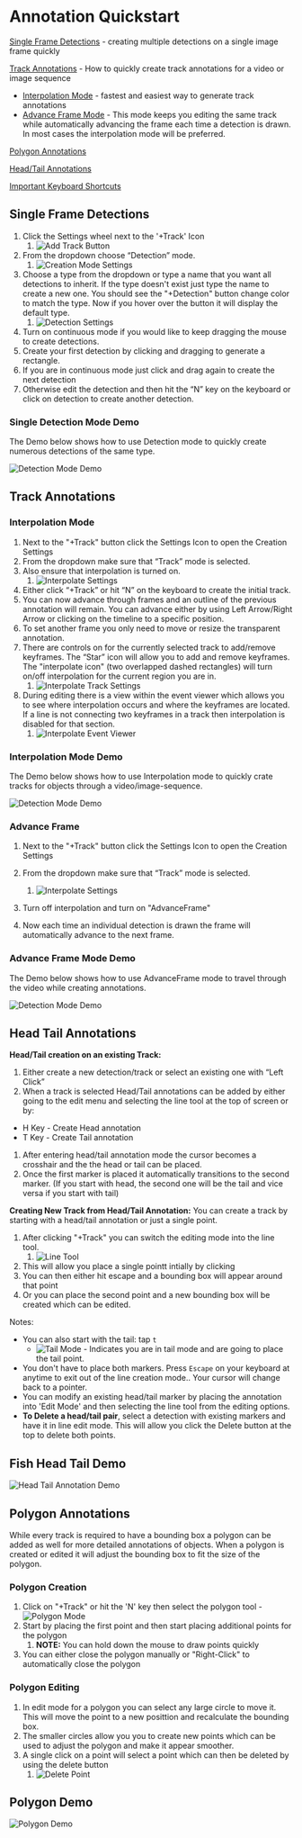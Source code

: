 # Annotation Quickstart

[Single Frame Detections](#single-frame-detections) - creating multiple detections on a single image frame quickly

[Track Annotations](#track-annotations) - How to quickly create track annotations for a video or image sequence

* [Interpolation Mode](#interpolation-mode) - fastest and easiest way to generate track annotations
* [Advance Frame Mode](#advance-frame) - This mode keeps you editing the same track while automatically advancing the frame each time a detection is drawn.  In most cases the interpolation mode will be preferred.

[Polygon Annotations](#polygon-annotations)

[Head/Tail Annotations](#head-tail-annotations)

[Important Keyboard Shortcuts](#important-keyboard-and-mouse-shortcuts)

## Single Frame Detections

1. Click the Settings wheel next to the '+Track' Icon
    1. ![Add Track Button](images/CreationMode/AddTrackButton.png)
1. From the dropdown choose “Detection” mode.
    1. ![Creation Mode Settings](images/CreationMode/CreationModeDetectionSettings.png)
1. Choose a type from the dropdown or type a name that you want all detections to inherit.  If the type doesn't exist just type the name to create a new one.  You should see the "+Detection" button change color to match the type.  Now if you hover over the button it will display the default type.
    1. ![Detection Settings](images/CreationMode/CreationModeTrackType.png)
1. Turn on continuous mode if you would like to keep dragging the mouse to create detections.
1. Create your first detection by clicking and dragging to generate a rectangle.
1. If you are in continuous mode just click and drag again to create the next detection
1. Otherwise edit the detection and then hit the “N” key on the keyboard or click on detection to create another detection.

### Single Detection Mode Demo

The Demo below shows how to use Detection mode to quickly create numerous detections of the same type.

![Detection Mode Demo](videos/CreationModes/CreationModeDetection.gif)

## Track Annotations

### Interpolation Mode

1. Next to the "+Track" button click the Settings Icon to open the Creation Settings
1. From the dropdown make sure that “Track” mode is selected.
1. Also ensure that interpolation is turned on.
    1. ![Interpolate Settings](images/CreationMode/CreationModeInterpolate.png)
1. Either click “+Track” or hit “N” on the keyboard to create the initial track.
1. You can now advance through frames and an outline of the previous annotation will remain.  You can advance either by using Left Arrow/Right Arrow or clicking on the timeline to a specific position.
1. To set another frame you only need to move or resize the transparent annotation.
1. There are controls on for the currently selected track to add/remove keyframes.  The “Star” icon will allow you to add and remove keyframes.  The "interpolate icon" (two overlapped dashed rectangles) will turn on/off interpolation for the current region you are in.
    1. ![Interpolate Track Settings](images/CreationMode/InterpolateTrackSettings.png)
1. During editing there is a view within the event viewer which allows you to see where interpolation occurs and where the keyframes are located.  If a line is not connecting two keyframes in a track then interpolation is disabled for that section.
    1. ![Interpolate Event Viewer](images/Timeline/EventViewerInterpolatedTrack.png)

### Interpolation Mode Demo

The Demo below shows how to use Interpolation mode to quickly crate tracks for objects through a video/image-sequence.

![Detection Mode Demo](videos/CreationModes/CreationModeInterpolation.gif)

### Advance Frame

1. Next to the "+Track" button click the Settings Icon to open the Creation Settings
1. From the dropdown make sure that “Track” mode is selected.

   1. ![Interpolate Settings](images/CreationMode/CreationModeAdvanceFrame.png)

1. Turn off interpolation and turn on "AdvanceFrame"
1. Now each time an individual detection is drawn the frame will automatically advance to the next frame.

### Advance Frame Mode Demo

The Demo below shows how to use AdvanceFrame mode to travel through the video while creating annotations.

![Detection Mode Demo](videos/CreationModes/CreationModeAdvanceFrame.gif)

## Head Tail Annotations

**Head/Tail creation on an existing Track:**

1. Either create a new detection/track or select an existing one with “Left Click”
1. When a track is selected Head/Tail annotations can be added by either going to the edit menu and selecting the line tool at the top of screen or by:

* H Key - Create Head annotation
* T Key - Create Tail annotation

1. After entering head/tail annotation mode the cursor becomes a crosshair and the the head or tail can be placed.
1. Once the first marker is placed it automatically transitions to the second marker.  (If you start with head, the second one will be the tail and vice versa if you start with tail)

**Creating New Track from Head/Tail Annotation:**
You can create a track by starting with a head/tail annotation or just a single point.

1. After clicking "+Track" you can switch the editing mode into the line tool.
    1. ![Line Tool](images/CreationMode/LineTool.png)
1. This will allow you place a single pointt intially by clicking
1. You can then either hit escape and a bounding box will appear around that point
1. Or you can place the second point and a new bounding box will be created which can be edited.

Notes:

* You can also start with the tail: tap `t`
    * ![Tail Mode](images/CreationMode/TailMode.png) - Indicates you are in tail mode and are going to place the tail point.
* You don't have to place both markers.  Press `Escape` on your keyboard at anytime to exit out of the line creation mode..  Your cursor will change back to a pointer.
* You can modify an existing head/tail marker by placing the annotation into 'Edit Mode' and then selecting the line tool from the editing options.
* **To Delete a head/tail pair**, select a detection with existing markers and have it in line edit mode.  This will allow you click the Delete button at the top to delete both points.

## Fish Head Tail Demo

![Head Tail Annotation Demo](videos/HeadTailAnnotation.gif)

## Polygon Annotations

While every track is required to have a bounding box a polygon can be added as well for more detailed annotations of objects.  When a polygon is created or edited it will adjust the bounding box to fit the size of the polygon.

### Polygon Creation

1. Click on "+Track" or hit the 'N' key then select the polygon tool - ![Polygon Mode](images/CreationMode/PolygonTool.png)
1. Start by placing the first point and then start placing additional points for the polygon
    1. **NOTE:** You can hold down the mouse to draw points quickly
1. You can either close the polygon manually or "Right-Click" to automatically close the polygon

### Polygon Editing

1. In edit mode for a polygon you can select any large circle to move it.  This will move the point to a new posittion and recalculate the bounding box.
1. The smaller circles allow you you to create new points which can be used to adjust the polygon and make it appear smoother.
1. A single click on a point will select a point which can then be deleted by using the delete button
    1. ![Delete Point](images/EditBar/deletePointMenu.png)

## Polygon Demo

![Polygon Demo](videos/CreationModes/PolygonAnnotation.gif)
